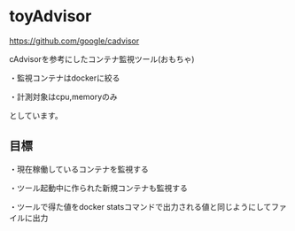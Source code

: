 # toyAdvisor

https://github.com/google/cadvisor

cAdvisorを参考にしたコンテナ監視ツール(おもちゃ)

・監視コンテナはdockerに絞る

・計測対象はcpu,memoryのみ

としています。

## 目標
・現在稼働しているコンテナを監視する

・ツール起動中に作られた新規コンテナも監視する

・ツールで得た値をdocker statsコマンドで出力される値と同じようにしてファイルに出力




